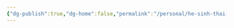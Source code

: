 ```yaml
---
{"dg-publish":true,"dg-home":false,"permalink":"/personal/he-sinh-thai-ve-tien/chien-luoc-tai-chinh-dai-han-va-dau-tu/","dgPassFrontmatter":true,"noteIcon":"","updated":"2025-01-14T22:17:28.850+07:00"}
---
```

